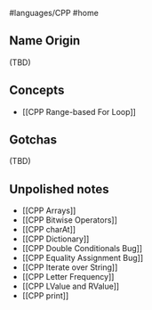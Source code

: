 #languages/CPP #home 
## Name Origin
(TBD)
## Concepts
- [[CPP Range-based For Loop]]
## Gotchas
(TBD)
## Unpolished notes
* [[CPP Arrays]]
* [[CPP Bitwise Operators]]
* [[CPP charAt]]
* [[CPP Dictionary]]
* [[CPP Double Conditionals Bug]]
* [[CPP Equality Assignment Bug]]
* [[CPP Iterate over String]]
* [[CPP Letter Frequency]]
* [[CPP LValue and RValue]]
* [[CPP print]]
